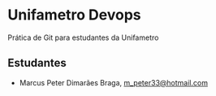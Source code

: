 # Unifametro Devops

Prática de Git para estudantes da Unifametro

## Estudantes
- Marcus Peter Dimarães Braga, m_peter33@hotmail.com
